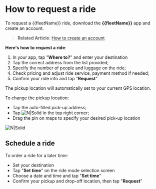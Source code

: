 <h1>How to request a ride</h1>

To request a {{fleetName}} ride, download the **{{fleetName}}** app and create an account.

> **Related Article**: <a href="#/customer-guide/how-to-create-an-account">How to create an account</a>

**Here's how to request a ride**:

1. In your app, tap "**Where to?**" and enter your destination
2. Tap the correct address from the list provided;
3. Specify the number of people and luggage on the ride;
3. Check pricing and adjust ride service, payment method if needed;
4. Confirm your ride info and tap "**Request**"

The pickup location will automatically set to your current GPS location.

To change the pickup location:

- Tap the auto-filled pick-up address;
- Tap ![N|Solid](https://static-qup.s3.us-west-1.amazonaws.com/gif/map-icon.JPG) in the top right corner;
- Drag the pin on maps to specify your desired pick-up location

![N|Solid](https://static-qup.s3-us-west-1.amazonaws.com/gojo/change-pick-up.gif ':size=250')

<h2>Schedule a ride</h2>
To order a ride for a later time:

- Set your destination
- Tap "**Set time**" on the ride mode selection screen
- Choose a date and time and tap "**Set time**"
- Confirm your pickup and drop-off location, then tap "**Request**"
